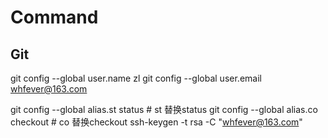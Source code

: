 # Command

## Git
git config --global user.name zl
git config --global user.email whfever@163.com


git config --global alias.st status  # st 替换status
git config --global alias.co checkout # co 替换checkout
ssh-keygen -t rsa -C "whfever@163.com"